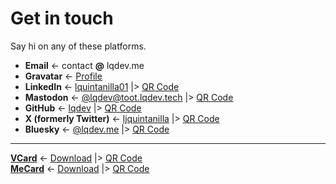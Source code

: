 # Get in touch

Say hi on any of these platforms.

- **Email** <- contact **@** lqdev.me
- **Gravatar** <- [Profile](/gravatar)
- **LinkedIn** <- [lquintanilla01](/linkedin) |> [QR Code](/images/contact/qr-linkedin.png)
- **Mastodon** <-  [@lqdev@toot.lqdev.tech](/mastodon) |> [QR Code](/images/contact/qr-mastodon.png)
- **GitHub** <- [lqdev](/github) |> [QR Code](/images/contact/qr-github.png)
- **X (formerly Twitter)** <- [ljquintanilla](/twitter) |> [QR Code](/images/contact/qr-twitter.png)
- **Bluesky** <- [@lqdev.me](/bluesky) |> [QR Code](/images/contact/qr-bluesky.png)

---

**[VCard](https://en.wikipedia.org/wiki/VCard)** <- [Download](/vcard.vcf) |> [QR Code](/images/contact/qr-vcard.png)  
**[MeCard](https://en.wikipedia.org/wiki/MeCard_(QR_code))** <- [Download](/mecard.txt) |> [QR Code](/images/contact/qr-mecard.png)